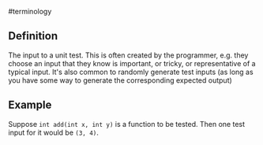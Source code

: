 #terminology 

## Definition
The input to a unit test. This is often created by the programmer, e.g. they choose an input that they know is important, or tricky, or representative of a typical input. It's also common to randomly generate test inputs (as long as you have some way to generate the corresponding expected output)

## Example
Suppose `int add(int x, int y)` is a function to be tested. Then one test input for it would be `(3, 4)`.

